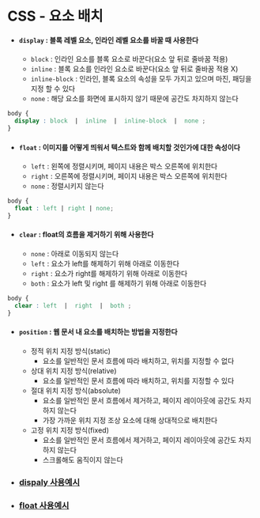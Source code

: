 # CSS - 요소 배치

* #### `display` : 블록 레벨 요소, 인라인 레벨 요소를 바꿀 때 사용한다
  * `block` : 인라인 요소를 블록 요소로 바꾼다(요소 앞 뒤로 줄바꿈 적용)
  * `inline` : 블록 요소를 인라인 요소로 바꾼다(요소 앞 뒤로 줄바꿈 적용 X)
  * `inline-block` : 인라인, 블록 요소의 속성을 모두 가지고 있으며 마진, 패딩을 지정 할 수 있다
  * `none` : 해당 요소를 화면에 표시하지 않기 때문에 공간도 차지하지 않는다
```css
body {
  display : block  |  inline  |  inline-block  |  none ;
}
```

* #### `float` : 이미지를 어떻게 띄워서 텍스트와 함께 배치할 것인가에 대한 속성이다
  * `left` : 왼쪽에 정렬시키며, 페이지 내용은 박스 오른쪽에 위치한다
  * `right` : 오른쪽에 정렬시키며, 페이지 내용은 박스 오른쪽에 위치한다
  * `none` : 정렬시키지 않는다
```css
body {
  float : left | right | none;
}
```

* #### `clear` : float의 흐름을 제거하기 위해 사용한다
  * `none` : 아래로 이동되지 않는다
  * `left` : 요소가 left를 해제하기 위해 아래로 이동한다
  * `right` : 요소가 right를 해제하기 위해 아래로 이동한다
  * `both` : 요소가 left 및 right 를 해제하기 위해 아래로 이동한다
```css
body {
  clear : left  |  right  |  both ;
}
```

* #### `position` : 웹 문서 내 요소를 배치하는 방법을 지정한다
  * 정적 위치 지정 방식(static)
    * 요소를 일반적인 문서 흐름에 따라 배치하고, 위치를 지정할 수 없다
  * 상대 위치 지정 방식(relative)
    * 요소를 일반적인 문서 흐름에 따라 배치하고, 위치를 지정할 수 있다
  * 절대 위치 지정 방식(absolute)
    * 요소를 일반적인 문서 흐름에서 제거하고, 페이지 레이아웃에 공간도 차지하지 않는다
    * 가장 가까운 위치 지정 조상 요소에 대해 상대적으로 배치한다
  * 고정 위치 지정 방식(fixed)
    * 요소를 일반적인 문서 흐름에서 제거하고, 페이지 레이아웃에 공간도 차지하지 않는다
    * 스크롤해도 움직이지 않는다

* ### [dispaly 사용예시](./Display.html)
* ### [float 사용예시](./Float.html)
